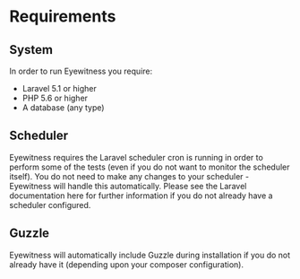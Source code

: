 # Requirements

## System

In order to run Eyewitness you require:

- Laravel 5.1 or higher
- PHP 5.6 or higher
- A database (any type)


## Scheduler

Eyewitness requires the Laravel scheduler cron is running in order to perform some of the tests (even if you do not want to monitor the scheduler itself). You do not need to make any changes to your scheduler - Eyewitness will handle this automatically. Please see the Laravel documentation here for further information if you do not already have a scheduler configured.


## Guzzle

Eyewitness will automatically include Guzzle during installation if you do not already have it (depending upon your composer configuration).
